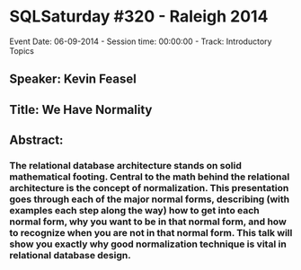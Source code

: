# SQLSaturday #320 - Raleigh 2014
Event Date: 06-09-2014 - Session time: 00:00:00 - Track: Introductory Topics
## Speaker: Kevin Feasel
## Title: We Have Normality
## Abstract:
### The relational database architecture stands on solid mathematical footing. Central to the math behind the relational architecture is the concept of normalization. This presentation goes through each of the major normal forms, describing (with examples each step along the way) how to get into each normal form, why you want to be in that normal form, and how to recognize when you are not in that normal form. This talk will show you exactly why good normalization technique is vital in relational database design.
